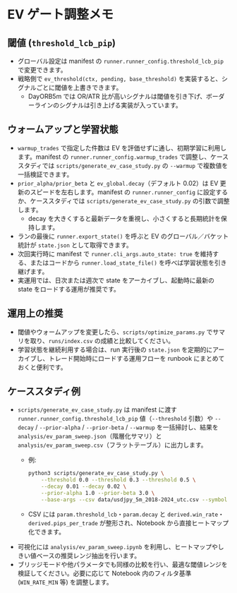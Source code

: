 # EV ゲート調整メモ

## 閾値 (`threshold_lcb_pip`)
- グローバル設定は manifest の `runner.runner_config.threshold_lcb_pip` で変更できます。
- 戦略側で `ev_threshold(ctx, pending, base_threshold)` を実装すると、シグナルごとに閾値を上書きできます。
  - DayORB5m では OR/ATR 比が高いシグナルは閾値を引き下げ、ボーダーラインのシグナルは引き上げる実装が入っています。

## ウォームアップと学習状態
- `warmup_trades` で指定した件数は EV を評価せずに通し、初期学習に利用します。manifest の `runner.runner_config.warmup_trades` で調整し、ケーススタディでは `scripts/generate_ev_case_study.py` の `--warmup` で複数値を一括検証できます。
- `prior_alpha/prior_beta` と `ev_global.decay`（デフォルト 0.02）は EV 更新のスピードを左右します。manifest の `runner.runner_config` に設定するか、ケーススタディでは `scripts/generate_ev_case_study.py` の引数で調整します。
  - decay を大きくすると最新データを重視し、小さくすると長期統計を保持します。
- ランの最後に `runner.export_state()` を呼ぶと EV のグローバル／バケット統計が `state.json` として取得できます。
- 次回実行時に manifest で `runner.cli_args.auto_state: true` を維持する、またはコードから `runner.load_state_file()` を呼べば学習状態を引き継げます。
- 実運用では、日次または週次で state をアーカイブし、起動時に最新の state をロードする運用が推奨です。

## 運用上の推奨
- 閾値やウォームアップを変更したら、`scripts/optimize_params.py` でサマリを取り、`runs/index.csv` の成績と比較してください。
- 学習状態を継続利用する場合は、run 実行後の `state.json` を定期的にアーカイブし、トレード開始時にロードする運用フローを runbook にまとめておくと便利です。

## ケーススタディ例
- `scripts/generate_ev_case_study.py` は manifest に渡す `runner.runner_config.threshold_lcb_pip` 値（`--threshold` 引数）や `--decay` / `--prior-alpha` / `--prior-beta` / `--warmup` を一括掃討し、結果を `analysis/ev_param_sweep.json`（階層化サマリ）と `analysis/ev_param_sweep.csv`（フラットテーブル）に出力します。
  - 例:

    ```bash
    python3 scripts/generate_ev_case_study.py \
        --threshold 0.0 --threshold 0.3 --threshold 0.5 \
        --decay 0.01 --decay 0.02 \
        --prior-alpha 1.0 --prior-beta 3.0 \
        --base-args --csv data/usdjpy_5m_2018-2024_utc.csv --symbol USDJPY --mode conservative --equity 100000
    ```

  - CSV には `param.threshold_lcb`・`param.decay` と `derived.win_rate`・`derived.pips_per_trade` が整形され、Notebook から直接ヒートマップ化できます。
- 可視化には `analysis/ev_param_sweep.ipynb` を利用し、ヒートマップやしきい値ベースの推奨レンジ抽出を行います。
- ブリッジモードや他パラメータでも同様の比較を行い、最適な閾値レンジを検証してください。必要に応じて Notebook 内のフィルタ基準 (`WIN_RATE_MIN` 等) を調整します。
